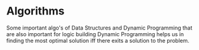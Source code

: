 # Algorithms
Some important algo's of Data Structures and Dynamic Programming that are also important for logic building
Dynamic Programming helps us in finding the most optimal solution iff there exits a solution to the problem.

